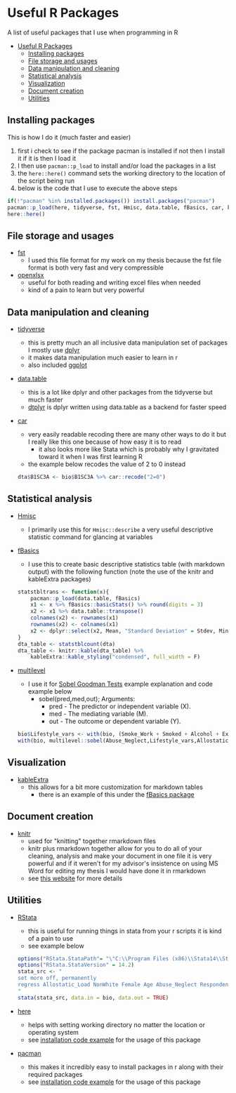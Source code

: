 # Useful R Packages

A list of useful packages that I use when programming in R

- [Useful R Packages](#useful-r-packages)
    - [Installing packages](#installing-packages)
    - [File storage and usages](#file-storage-and-usages)
    - [Data manipulation and cleaning](#data-manipulation-and-cleaning)
    - [Statistical analysis](#statistical-analysis)
    - [Visualization](#visualization)
    - [Document creation](#document-creation)
    - [Utilities](#utilities)

## Installing packages

This is how I do it (much faster and easier)

1. first i check to see if the package pacman is installed if not then I install it if it is then I load it
1. I then use `pacman::p_load` to install and/or load the packages in a list
1. the `here::here()` command sets the working directory to the location of the script being run
1. below is the code that I use to execute the above steps

```r
if(!"pacman" %in% installed.packages()) install.packages("pacman")
pacman::p_load(here, tidyverse, fst, Hmisc, data.table, fBasics, car, knitr, RStata, multilevel, openxlsx)
here::here()
```

## File storage and usages

- [fst](https://cran.r-project.org/web/packages/fst/index.html)
    - I used this file format for my work on my thesis because the fst file format is both very fast and very compressible
- [openxlsx](https://cran.r-project.org/web/packages/openxlsx/index.html)
    - useful for both reading and writing excel files when needed
    - kind of a pain to learn but very powerful

## Data manipulation and cleaning

- [tidyverse](https://www.tidyverse.org/)
    - this is pretty much an all inclusive data manipulation set of packages I mostly use [dplyr](https://dplyr.tidyverse.org/)
    - it makes data manipulation much easier to learn in r
    - also included [ggplot](https://ggplot2.tidyverse.org/)
- [data.table](https://cran.r-project.org/web/packages/data.table/index.html)
    - this is a lot like dplyr and other packages from the tidyverse but much faster
    - [dtplyr](https://dtplyr.tidyverse.org/) is dplyr written using data.table as a backend for faster speed
- [car](https://cran.r-project.org/web/packages/car/index.html)
    - very easily readable recoding there are many other ways to do it but I really like this one because of how easy it is to read
        - it also looks more like Stata which is probably why I gravitated toward it when I was first learning R
    - the example below recodes the value of 2 to 0 instead

    ```r
    dta$B1SC3A <- bio$B1SC3A %>% car::recode("2=0")
    ```

## Statistical analysis

- [Hmisc](https://cran.r-project.org/web/packages/Hmisc/index.html)
    - I primarily use this for `Hmisc::describe` a very useful descriptive statistic command for glancing at variables
- [fBasics](https://cran.r-project.org/web/packages/fBasics/index.html)
    - I use this to create basic descriptive statistics table (with markdown output) with the following function (note the use of the knitr and kableExtra packages)

    ```r
    statstbltrans <- function(x){
        pacman::p_load(data.table, fBasics)
        x1 <- x %>% fBasics::basicStats() %>% round(digits = 3)
        x2 <- x1 %>% data.table::transpose()
        colnames(x2) <- rownames(x1)
        rownames(x2) <- colnames(x1)
        x2 <- dplyr::select(x2, Mean, "Standard Deviation" = Stdev, Minimum, Maximum, Missing = NAs)
    }
    dta_table <- statstblcount(dta)
    dta_table <- knitr::kable(dta_table) %>%
        kableExtra::kable_styling("condensed", full_width = F)
    ```

- [multilevel](https://cran.r-project.org/web/packages/multilevel/index.html)
    - I use it for [Sobel Goodman Tests](https://en.wikipedia.org/wiki/Sobel_test) example explanation and code example below
        - sobel(pred,med,out); Arguments:
            - pred - The predictor or independent variable (X).
            - med - The mediating variable (M).
            - out - The outcome or dependent variable (Y).

    ```r
    bio$Lifestyle_vars <- with(bio, (Smoke_Work + Smoked + Alcohol + Exercise + Fast_Food_Wk + Sugar_Drink_day + FruitsVegg_day + Grains_day + Self_control))
    with(bio, multilevel::sobel(Abuse_Neglect,Lifestyle_vars,Allostatic_Load)
    ```

## Visualization

- [kableExtra](https://cran.r-project.org/web/packages/kableExtra/index.html)
    - this allows for a bit more customization for markdown tables
        - there is an example of this under the [fBasics package](#Statistical-analysis)

## Document creation

- [knitr](https://cran.r-project.org/web/packages/knitr/index.html)
    - used for "knitting" together rmarkdown files
    - knitr plus rmarkdown together allow for you to do all of your cleaning, analysis and make your document in one file it is very powerful and if it weren't for my advisor's insistence on using MS Word for editing my thesis I would have done it in rmarkdown
    - see [this website](https://rmarkdown.rstudio.com/) for more details

## Utilities

- [RStata](https://cran.r-project.org/web/packages/RStata/index.html)
    - this is useful for running things in stata from your r scripts it is kind of a pain to use
    - see example below

    ```r
    options("RStata.StataPath"= "\"C:\\Program Files (x86)\\Stata14\\StataSE-64\"")
    options("RStata.StataVersion" = 14.2)
    stata_src <- "
    set more off, permanently
    regress Allostatic_Load NonWhite Female Age Abuse_Neglect Respondent_Edu Child_Neg_Event Smoke_Work Smoked Alcohol Exercise Fast_Food_Wk Sugar_Drink_day FruitsVegg_day Grains_day Self_control Financial_Sit   Adult_Neg_Event Perceived_Inequality_Family Perceived_Stress Life_Satisfaction Partner_Affectual_Solidarity Abuse_Neglect_Adult_Neg_Event
    "
    stata(stata_src, data.in = bio, data.out = TRUE)
    ```

- [here](https://cran.r-project.org/web/packages/here/index.html)
    - helps with setting working directory no matter the location or operating system
    - see [installation code example](#Installing-packages) for the usage of this package
- [pacman](https://cran.r-project.org/web/packages/pacman/index.html)
    - this makes it incredibly easy to install packages in r along with their required packages
    - see [installation code example](#Installing-packages) for the usage of this package
